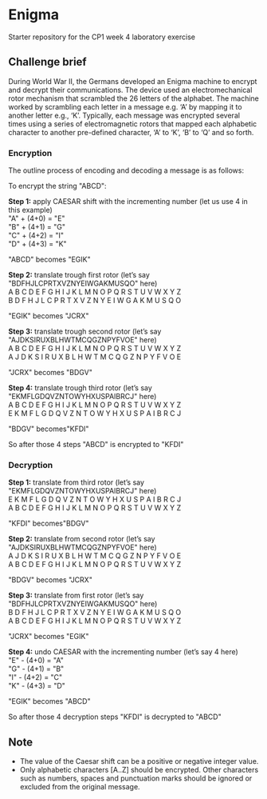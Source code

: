 # __Enigma__

Starter repository for the CP1 week 4 laboratory exercise

## __Challenge brief__

During World War II, the Germans developed an Enigma machine to encrypt and decrypt their communications. The device used an electromechanical rotor mechanism that scrambled the 26 letters of the alphabet. The machine worked by scrambling each letter in a message e.g. ‘A’ by mapping it to another letter e.g., ‘K’. Typically, each message was encrypted several times using a series of electromagnetic rotors that mapped each alphabetic character to another pre-defined character, ‘A’ to ‘K’, ‘B’ to ‘Q’ and so forth.  

### __Encryption__

The outline process of encoding and decoding a message is as follows:

To encrypt the string "ABCD":  

__Step 1:__ apply CAESAR shift with the incrementing number (let us use 4 in this example)  
"A" + (4+0) = "E"  
"B" + (4+1) = "G"  
"C" + (4+2) = "I"  
"D" + (4+3) = "K"  

"ABCD" becomes "EGIK"

__Step 2:__ translate trough first rotor (let’s say "BDFHJLCPRTXVZNYEIWGAKMUSQO" here)  
 A B C D E F G H I J K L M N O P Q R S T U V W X Y Z  
 B D F H J L C P R T X V Z N Y E I W G A K M U S Q O  

"EGIK" becomes "JCRX"

__Step 3:__ translate trough second rotor (let’s say "AJDKSIRUXBLHWTMCQGZNPYFVOE" here)  
A B C D E F G H I J K L M N O P Q R S T U V W X Y Z  
A J D K S I R U X B L H W T M C Q G Z N P Y F V O E  

"JCRX" becomes "BDGV"  

__Step 4:__ translate trough third rotor (let’s say "EKMFLGDQVZNTOWYHXUSPAIBRCJ" here)  
A B C D E F G H I J K L M N O P Q R S T U V W X Y Z  
E K M F L G D Q V Z N T O W Y H X U S P A I B R C J  

"BDGV" becomes"KFDI"  

So after those 4 steps "ABCD" is encrypted to "KFDI"

### __Decryption__  

__Step 1:__ translate from third rotor (let’s say "EKMFLGDQVZNTOWYHXUSPAIBRCJ" here)  
E K M F L G D Q V Z N T O W Y H X U S P A I B R C J  
A B C D E F G H I J K L M N O P Q R S T U V W X Y Z  

"KFDI" becomes"BDGV"  

__Step 2:__ translate from second rotor (let’s say "AJDKSIRUXBLHWTMCQGZNPYFVOE" here)  
A J D K S I R U X B L H W T M C Q G Z N P Y F V O E  
A B C D E F G H I J K L M N O P Q R S T U V W X Y Z  

"BDGV" becomes "JCRX"  

__Step 3:__ translate from first rotor (let’s say "BDFHJLCPRTXVZNYEIWGAKMUSQO" here)  
B D F H J L C P R T X V Z N Y E I W G A K M U S Q O  
A B C D E F G H I J K L M N O P Q R S T U V W X Y Z  

"JCRX" becomes "EGIK"  

__Step 4:__ undo CAESAR with the incrementing number (let’s say 4 here)  
"E" - (4+0) = "A"  
"G" - (4+1) = "B"  
"I" - (4+2) = "C"  
"K" - (4+3) = "D"  

"EGIK" becomes "ABCD"  

So after those 4 decryption steps "KFDI" is decrypted to "ABCD"  

## __Note__  

- The value of the Caesar shift can be a positive or negative integer value.  
- Only alphabetic characters [A..Z] should be encrypted. Other characters such as numbers, spaces and punctuation marks should be ignored or excluded from the original message.  
